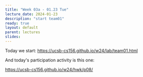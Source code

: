 ```yaml
---
title: "Week 03a - 01.23 Tue"
lecture_date: 2024-01-23
description: "start team01"
ready: true
layout: default
parent: lectures
slides:
---
```


Today we start: <https://ucsb-cs156.github.io/w24/lab/team01.html>

And today's participation activity is this one:

<https://ucsb-cs156.github.io/w24/hwk/p08/>

